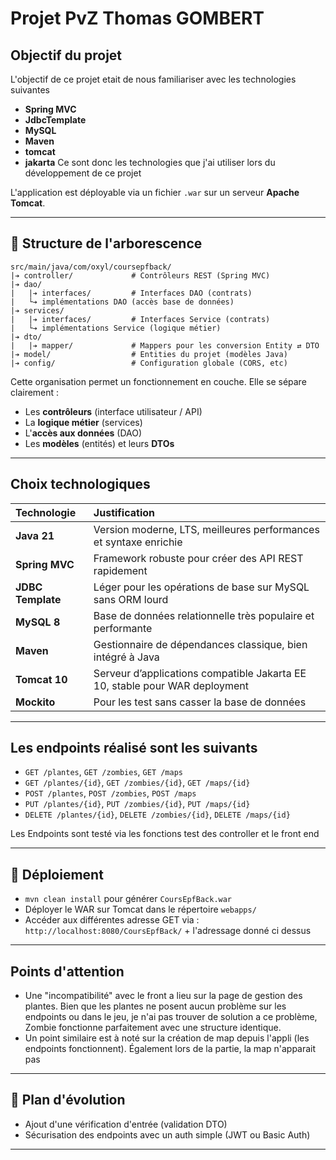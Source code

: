 # Projet PvZ Thomas GOMBERT

## Objectif du projet

L'objectif de ce projet etait de nous familiariser avec les technologies suivantes
- **Spring MVC**
- **JdbcTemplate**
- **MySQL**
- **Maven**
- **tomcat**
- **jakarta**
Ce sont donc les technologies que j'ai utiliser lors du développement de ce projet


L'application est déployable via un fichier `.war` sur un serveur **Apache Tomcat**.

---

## 📁 Structure de l'arborescence

```plaintext
src/main/java/com/oxyl/coursepfback/
|➔ controller/             # Contrôleurs REST (Spring MVC)
|➔ dao/
|   |➔ interfaces/         # Interfaces DAO (contrats)
|   └➔ implémentations DAO (accès base de données)
|➔ services/
|   |➔ interfaces/         # Interfaces Service (contrats)
|   └➔ implémentations Service (logique métier)
|➔ dto/
|   |➔ mapper/             # Mappers pour les conversion Entity ⇄ DTO
|➔ model/                  # Entities du projet (modèles Java)
|➔ config/                 # Configuration globale (CORS, etc)
```

Cette organisation permet un fonctionnement en couche.
Elle se sépare clairement :
- Les **contrôleurs** (interface utilisateur / API)
- La **logique métier** (services)
- L'**accès aux données** (DAO)
- Les **modèles** (entités) et leurs **DTOs**

---

##  Choix technologiques

| Technologie | Justification |
|:---|:---|
| **Java 21** | Version moderne, LTS, meilleures performances et syntaxe enrichie |
| **Spring MVC** | Framework robuste pour créer des API REST rapidement |
| **JDBC Template** | Léger pour les opérations de base sur MySQL sans ORM lourd |
| **MySQL 8** | Base de données relationnelle très populaire et performante |
| **Maven** | Gestionnaire de dépendances classique, bien intégré à Java |
| **Tomcat 10** | Serveur d’applications compatible Jakarta EE 10, stable pour WAR deployment |
| **Mockito** | Pour les test sans casser la base de données

---

## Les endpoints réalisé sont les suivants

- `GET /plantes`, `GET /zombies`, `GET /maps`
- `GET /plantes/{id}`, `GET /zombies/{id}`, `GET /maps/{id}`
- `POST /plantes`, `POST /zombies`, `POST /maps`
- `PUT /plantes/{id}`, `PUT /zombies/{id}`, `PUT /maps/{id}`
- `DELETE /plantes/{id}`, `DELETE /zombies/{id}`, `DELETE /maps/{id}`

Les Endpoints sont testé via les fonctions test des controller et le front end

---

## 🔗 Déploiement

- `mvn clean install` pour générer `CoursEpfBack.war`
- Déployer le WAR sur Tomcat dans le répertoire `webapps/`
- Accéder aux différentes adresse GET via : `http://localhost:8080/CoursEpfBack/` + l'adressage donné ci dessus

---

## Points d'attention

- Une "incompatibilité" avec le front a lieu sur la page de gestion des plantes. Bien que les plantes ne posent aucun problème sur les endpoints ou dans le jeu, je n'ai pas trouver de solution a ce problème, Zombie fonctionne parfaitement avec une structure identique.
- Un point similaire est à noté sur la création de map depuis l'appli (les endpoints fonctionnent). Également lors de la partie, la map n'apparait pas

---

## 📅 Plan d'évolution

- Ajout d'une vérification d'entrée (validation DTO)
- Sécurisation des endpoints avec un auth simple (JWT ou Basic Auth)

---